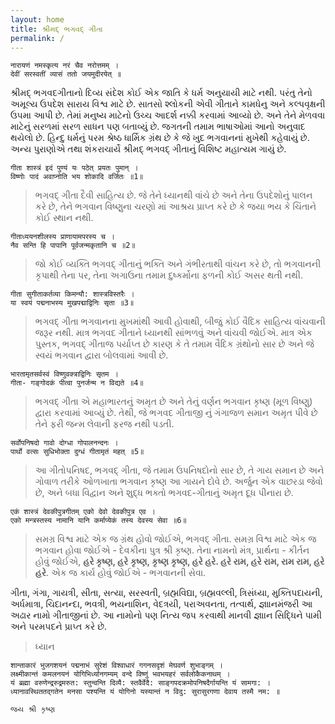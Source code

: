 ```yaml
---
layout: home
title: શ્રીમદ્ ભગવદ્ ગીતા
permalink: /
---
```


```
नारायणं नमस्कृत्य नरं चैव नरोत्तमम् ।
देवीं सरस्वतीं व्यासं ततो जयमुदीरयेत् ॥
```

શ્રીમદ્ ભગવદગીતાનો દિવ્ય સંદેશ કોઈ એક જાતિ કે ધર્મ અનુયાયી માટે નથી. પરંતુ તેનો અમૂલ્ય ઉપદેશ સારાય વિશ્વ માટે છે. સાતસો શ્લોકની એવી ગીતાને કામધેનુ અને કલ્પવૃક્ષની ઉપમા આપી છે. તેમાં મનુષ્ય માટેનો ઉચ્ચ આદર્શ નક્કી કરવામાં આવ્યો છે. અને તેને મેળવવા માટેનું સરળમાં સરળ સાધન પણ બતાવ્યું છે. જગતની તમામ ભાષાઓમાં આનો અનુવાદ થયેલો છે. હિન્દુ ધર્મનું પરમ શ્રેષ્ઠ ધાર્મિક ગ્રંથ છે કે જે ખુદ ભગવાનનાં મુખેથી કહેવાયું છે. અન્ય પુરાણોએ તથા શંકરાચાર્યે શ્રીમદ્ ભગવદ્ ગીતાનું વિશિષ્ટ મહાત્યમ ગાયું છે.

```
गीता शास्त्रं इदं पुण्यं यः पठेत् प्रयतः पुमान् ।
विष्णोः पादं अवाप्नोति भय शोकादि वर्जितः ॥1॥
```
> ભગવદ્ ગીતા દૈવી સાહિત્ય છે. જે તેને ધ્યાનથી વાંચે છે અને તેના ઉપદેશોનું પાલન કરે છે, તેને ભગવાન વિષ્ણુના ચરણો માં આશ્રય પ્રાપ્ત કરે છે કે જયા ભય કે ચિંતાને કોઈ સ્થાન નથી.

```
गीताध्ययनशीलस्य प्राणायामपरस्य च ।
नैव सन्ति हि पापानि पूर्वजन्मकृतानि च ॥2॥
```
> જો કોઈ વ્યક્તિ ભગવદ્ ગીતાનું ભક્તિ અને ગંભીરતાથી વાંચન કરે છે, તો ભગવાનની કૃપાથી તેના પર, તેના અગાઉના તમામ દુષ્કર્મોના ફળની કોઈ અસર થતી નથી.

```
गीता सुगीताकर्तव्या किमन्यौ: शास्त्रविस्तरैः ।
या स्वयं पद्मनाभस्य मुखपद्माद्विनिः सृता ॥3॥
```
> ભગવદ્ ગીતા ભગવાનના મુખમાંથી આવી હોવાથી, બીજું કોઈ વૈદિક સાહિત્ય વાંચવાની જરૂર નથી. માત્ર ભગવદ ગીતાને ધ્યાનથી સાંભળવું અને વાંચવી જોઈએ. માત્ર એક પુસ્તક, ભગવદ્ ગીતાજ પર્યાપ્ત છે કારણ કે તે તમામ વૈદિક ગ્રંથોનો સાર છે અને જે સ્વયં  ભગવાન દ્વારા બોલવામાં આવી છે.

```
भारतामृतसर्वस्वं विष्णुवक्त्राद्विनिः सृतम ।
गीता- गङ्गोदकं पीत्वा पुनर्जन्म न विद्यते ॥4॥
```
> ભગવદ્ ગીતા એ મહાભારતનું અમૃત છે અને તેનું વર્ણન ભગવાન કૃષ્ણ (મૂળ વિષ્ણુ) દ્વારા કરવામાં આવ્યું છે. તેથી, જે ભગવદ ગીતાજી નું ગંગાજળ સમાન અમૃત પીવે છે તેને ફરી જન્મ લેવાની ફરજ નથી પડતી.

```
सर्वोपनिषदो गावो दोग्धा गोपालनन्दनः ।
पार्थो वत्सः सुधिभोक्ता दुग्धं गीतामृतं महत् ॥5॥
```
> આ ગીતોપનિષદ, ભગવદ્ ગીતા, જે તમામ ઉપનિષદોનો સાર છે, તે ગાય સમાન છે અને ગોવાળ તરીકે ઓળખાતા ભગવાન કૃષ્ણ આ ગાયને દોવે છે. અર્જુન એક વાછરડા જેવો છે, અને બધા વિદ્વાન અને શુદ્ધ ભક્તો ભગવદ-ગીતાનું અમૃત દૂધ પીનારા છે.

```
एकं शास्त्रं देवकीपुत्रगीतम् एको देवो देवकीपुत्र एव ।
एको मन्त्रस्तस्य नामानि यानि कर्माप्येकं तस्य देवस्य सेवा ॥6॥
```
> સમગ્ર વિશ્વ માટે એક જ ગ્રંથ હોવો જોઈએ, ભગવદ્ ગીતા. સમગ્ર વિશ્વ માટે એક જ ભગવાન હોવા જોઈએ - દેવકીના પુત્ર શ્રી કૃષ્ણ. તેના નામનો મંત્ર, પ્રાર્થના - કીર્તન હોવું જોઈએ, **હરે કૃષ્ણ, હરે કૃષ્ણ, કૃષ્ણ કૃષ્ણ, હરે હરે. હરે રામ, હરે રામ, રામ રામ, હરે હરે**. એક જ કાર્ય હોવું જોઈએ - ભગવાનની સેવા.

ગીતા, ગંગા, ગાયત્રી, સીતા, સત્યા, સરસ્વતી, બ્રહ્મવિદ્યા, બ્રહ્મવલ્લી, ત્રિસંધ્યા, મુક્તિપદાયની, અર્ધમાત્રા, ચિદાનન્દા, ભવત્રી, ભયનાશિન, વેદત્રયી, પરાઅવનતા, તત્વાર્થ, જ્ઞાાનમંજરી આ અઢાર નામો ગીતાજીનાં છે. આ નામોનો પણ નિત્ય જપ કરવાથી માનવી જ્ઞાાન સિદ્ધિને પામી અને પરમપદને પ્રાપ્ત કરે છે.

> ધ્યાન
```
शान्ताकारं भुजगशयनं पद्मनाभं सुरेशं विश्वाधारं गगनसदृशं मेघवर्ण शुभाङ्गम् ।
लक्ष्मीकान्तं कमलनयनं योगिभिर्ध्यानगम्यम् वन्दे विष्णुं भवभयहरं सर्वलोकैकनाथम् ।
यं ब्रह्मा वरुणेन्द्ररुद्रमरुत: स्तुन्वन्ति दिव्यै: स्तवैर्वेदै: साङ्गपदक्रमोपनिषदैर्गायन्ति यं सामगा: ।
ध्यानावस्थिततद्गतेन मनसा पश्यन्ति यं योगिनो यस्यान्तं न विदु: सुरासुरगणा देवाय तस्मै नम: ॥
```

`જય શ્રી કૃષ્ણ`